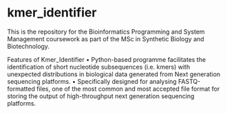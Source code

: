 # kmer_identifier
This is the repository for the Bioinformatics Programming and System Management coursework as part of the MSc in Synthetic Biology and Biotechnology.

Features of Kmer_Identifier 
•	Python-based programme facilitates the identification of short nucleotide subsequences (i.e. kmers) with unexpected distributions in biological data generated from Next generation sequencing platforms. 
•	Specifically designed for analysing FASTQ-formatted files, one of the most common and most accepted file format for storing the output of high-throughput next generation sequencing platforms. 
